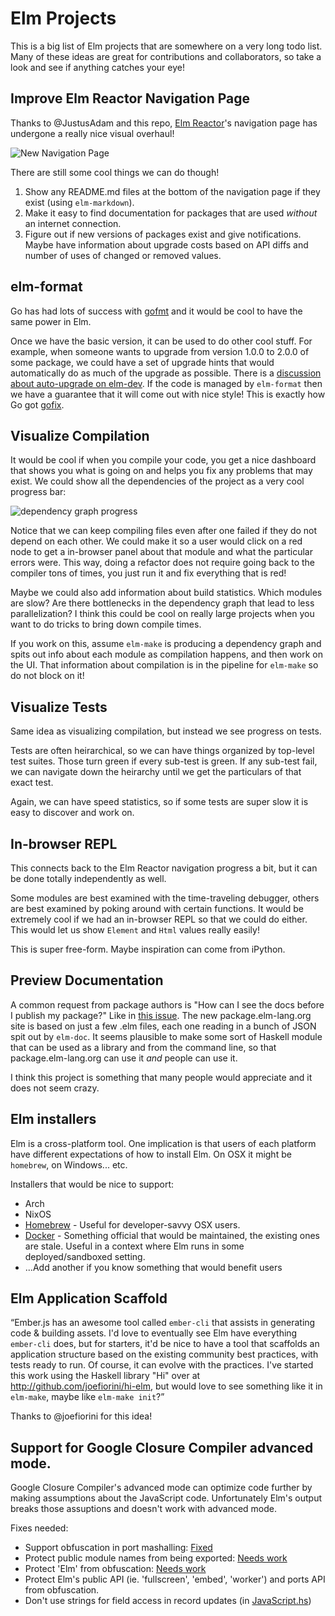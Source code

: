 # Elm Projects

This is a big list of Elm projects that are somewhere on a very long todo list.
Many of these ideas are great for contributions and collaborators, so take a
look and see if anything catches your eye!


## Improve Elm Reactor Navigation Page

Thanks to @JustusAdam and this repo, [Elm Reactor](http://elm-lang.org/blog/time-travel-made-easy)'s navigation page has undergone a really nice visual overhaul!

![New Navigation Page](https://cloud.githubusercontent.com/assets/5824532/8757628/1e964d36-2cdc-11e5-81f9-f7bc4220c391.png)

There are still some cool things we can do though!

  1. Show any README.md files at the bottom of the navigation page if they exist (using `elm-markdown`).
  2. Make it easy to find documentation for packages that are used *without* an internet connection.
  3. Figure out if new versions of packages exist and give notifications. Maybe have information about upgrade costs based on API diffs and number of uses of changed or removed values.


## elm-format

Go has had lots of success with [gofmt](http://blog.golang.org/go-fmt-your-code) and it would be cool to have the same power in Elm. 

Once we have the basic version, it can be used to do other cool stuff. For example, when someone wants to upgrade from version 1.0.0 to 2.0.0 of some package, we could have a set of upgrade hints that would automatically do as much of the upgrade as possible. There is a [discussion about auto-upgrade on elm-dev](https://groups.google.com/d/topic/elm-dev/zmgGF-yljUA/discussion). If the code is managed by `elm-format` then we have a guarantee that it will come out with nice style! This is exactly how Go got [gofix](http://golang.org/cmd/fix/). 


## Visualize Compilation

It would be cool if when you compile your code, you get a nice dashboard that shows you what is going on and helps you fix any problems that may exist. We could show all the dependencies of the project as a very cool progress bar:

![dependency graph progress](https://raw.githubusercontent.com/elm-lang/projects/master/compiler-progress-visualization/mock.gif)

Notice that we can keep compiling files even after one failed if they do not depend on each other. We could make it so a user would click on a red node to get a in-browser panel about that module and what the particular errors were. This way, doing a refactor does not require going back to the compiler tons of times, you just run it and fix everything that is red!

Maybe we could also add information about build statistics. Which modules are slow? Are there bottlenecks in the dependency graph that lead to less parallelization? I think this could be cool on really large projects when you want to do tricks to bring down compile times.

If you work on this, assume `elm-make` is producing a dependency graph and spits out info about each module as compilation happens, and then work on the UI. That information about compilation is in the pipeline for `elm-make` so do not block on it!


## Visualize Tests

Same idea as visualizing compilation, but instead we see progress on tests.

Tests are often heirarchical, so we can have things organized by top-level test suites. Those turn green if every sub-test is green. If any sub-test fail, we can navigate down the heirarchy until we get the particulars of that exact test.

Again, we can have speed statistics, so if some tests are super slow it is easy to discover and work on.


## In-browser REPL

This connects back to the Elm Reactor navigation progress a bit, but it can be done totally independently as well.

Some modules are best examined with the time-traveling debugger, others are best examined by poking around with certain functions. It would be extremely cool if we had an in-browser REPL so that we could do either. This would let us show `Element` and `Html` values really easily!

This is super free-form. Maybe inspiration can come from iPython.


## Preview Documentation

A common request from package authors is "How can I see the docs before I publish my package?" Like in [this issue](https://github.com/elm-lang/elm-lang.org/issues/169). The new package.elm-lang.org site is based on just a few .elm files, each one reading in a bunch of JSON spit out by `elm-doc`. It seems plausible to make some sort of Haskell module that can be used as a library and from the command line, so that package.elm-lang.org can use it *and* people can use it.

I think this project is something that many people would appreciate and it does not seem crazy.


## Elm installers

Elm is a cross-platform tool. One implication is that users of each platform have different expectations of how to install Elm. On OSX it might be `homebrew`, on Windows... etc.

Installers that would be nice to support:

- Arch
- NixOS
- [Homebrew](http://brew.sh/) - Useful for developer-savvy OSX users.
- [Docker](https://registry.hub.docker.com) - Something official that would be maintained, the existing ones are stale. Useful in a context where Elm runs in some deployed/sandboxed setting.
- ...Add another if you know something that would benefit users


## Elm Application Scaffold

&ldquo;Ember.js has an awesome tool called `ember-cli` that assists in generating code & building assets. I'd love to eventually see Elm have everything `ember-cli` does, but for starters, it'd be nice to have a tool that scaffolds an application structure based on the existing community best practices, with tests ready to run. Of course, it can evolve with the practices. I've started this work using the Haskell library "Hi" over at http://github.com/joefiorini/hi-elm, but would love to see something like it in `elm-make`, maybe like `elm-make init`?&rdquo;

Thanks to @joefiorini for this idea!


## Support for Google Closure Compiler advanced mode.

Google Closure Compiler's advanced mode can optimize code further by making assumptions about the JavaScript code. Unfortunately Elm's output breaks those assuptions and doesn't work with advanced mode.

Fixes needed:
 * Support obfuscation in port mashalling: [Fixed](https://github.com/elm-lang/elm-compiler/pull/877)
 * Protect public module names from being exported: [Needs work](https://github.com/elm-lang/elm-compiler/pull/877)
 * Protect 'Elm' from obfuscation: [Needs work](https://github.com/elm-lang/elm-make/pull/12)
 * Protect Elm's public API (ie. 'fullscreen', 'embed', 'worker') and ports API from obfuscation.
 * Don't use strings for field access in record updates (in [JavaScript.hs](https://github.com/elm-lang/elm-compiler/blob/f5236297c19913db12a66a3b09014e5ba2fcd8a4/src/Generate/JavaScript.hs#L92))
